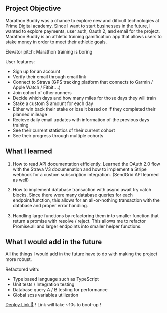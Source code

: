 ## Project Objective

Marathon Buddy was a chance to explore new and dificult technologies at Prime Digital academy. Since I want to start businesses in the future, I wanted to explore payments, user auth, Oauth 2, and email for the project. Marathon Buddy is an athletic training gamification app that allows users to stake money in order to meet their athletic goals. 

Elevator pitch: Marathon training is boring

User features:
- Sign up for an account
- Verify their email through email link
- Connect to Strava (GPS tracking platform that connects to Garmin / Apple Watch / Fitbit....)
- Join cohort of other runners
- Decide which days and how many miles for those days they will train
- Stake a custom $ amount for each day
- Either win back their stake or lose it based on if they completed their planned mileage
- Recieve daily email updates with information of the previous days training
- See their current statistics of their current cohort
- See their progress through multiple cohorts

## What I learned

1. How to read API documentation efficiently. Learned the OAuth 2.0 flow with the Strava V3 documenation and how to implement a Stripe webhook for a custom subscription integration. (SendGrid API learned as well)  

2. How to implement database transaction with async await try catch blocks. Since there were many database queries for each endpoint/function, this allows for an all-or-nothing transaction with the database and proper error handling.

3. Handling large functions by refactoring them into smaller function that return a promise with resolve / reject. This allows me to refactor Promise.all and larger endpoints into smaller helper functions.

## What I would add in the future

All the things I would add in the future have to do with making the project more robust. 

Refactored with:
- Type based language such as TypeScript
- Unit tests / Integration testing
- Database query A / B testing for performance
- Global scss variables utilization

[Deploy Link 🚀](http://www.marathonbuddy.co) ! Link will take ~10s to boot-up !

